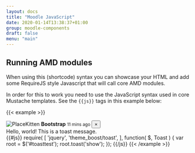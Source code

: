 ```yaml
---
layout: docs
title: "Moodle JavaScript"
date: 2020-01-14T13:38:37+01:00
group: moodle-components
draft: false
menu: "main"
---
```


## Running AMD modules

When using this (shortcode) syntax you can showcase your HTML and add some RequireJS style Javascript that will call core AMD modules.

In order for this to work you need to use the JavaScript syntax used in core Mustache templates. See the ```{{js}}``` tags in this example below:

{{< example >}}
<div id="toasttest" role="alert" aria-live="assertive" aria-atomic="true" class="toast" data-autohide="false">
  <div class="toast-header">
    <img src="http://placekitten.com/50/50" class="rounded mr-2" alt="PlaceKitten">
    <strong class="mr-auto">Bootstrap</strong>
    <small>11 mins ago</small>
    <button type="button" class="ml-2 mb-1 close" data-dismiss="toast" aria-label="Close">
      <span aria-hidden="true">&times;</span>
    </button>
  </div>
  <div class="toast-body">
    Hello, world! This is a toast message.
  </div>
</div>
{{#js}}
require(
[
    'jquery',
    'theme_boost/toast',
],
function(
    $,
    Toast
) {
    var root = $('#toasttest');
    root.toast('show');
});
{{/js}}
{{< /example >}}